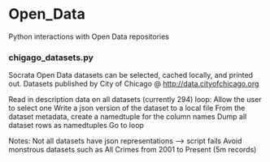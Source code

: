 Open_Data
=========

Python interactions with Open Data repositories

### chigago_datasets.py

Socrata Open Data datasets can be selected, cached locally, and printed out.
Datasets published by City of Chicago @ http://data.cityofchicago.org
 
Read in description data on all datasets (currently 294)
loop: Allow the user to select one
    Write a json version of the dataset to a local file
    From the dataset metadata, create a namedtuple for the column names
    Dump all dataset rows as namedtuples
    Go to loop
 
Notes:
    Not all datasets have json representations --> script fails
    Avoid monstrous datasets such as All Crimes from 2001 to Present (5m records)
